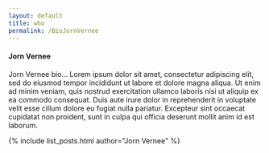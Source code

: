 ```yaml
---
layout: default
title: who
permalink: /BioJornVernee
---
```


<h4>Jorn Vernee</h4>

<div>Jorn Vernee bio... Lorem ipsum dolor sit amet, consectetur adipiscing elit, sed do eiusmod tempor incididunt ut labore et dolore magna aliqua. Ut enim ad minim veniam, quis nostrud exercitation ullamco laboris nisi ut aliquip ex ea commodo consequat. Duis aute irure dolor in reprehenderit in voluptate velit esse cillum dolore eu fugiat nulla pariatur. Excepteur sint occaecat cupidatat non proident, sunt in culpa qui officia deserunt mollit anim id est laborum.</div>


{% include list_posts.html author="Jorn Vernee" %}
